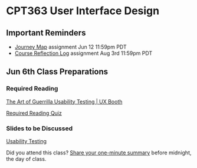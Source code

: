 # CPT363 User Interface Design

<sl-alert class="alert-grey-background" type="info" open>

## Important Reminders

  * [Journey Map](#) assignment <sl-badge type="info">Jun 12 11:59pm PDT</sl-icon></sl-badge>
  * [Course Reflection Log](#) assignment <sl-badge type="info">Aug 3rd 11:59pm PDT</sl-icon></sl-badge>

</sl-alert>

## Jun 6th Class Preparations

### Required Reading
<a class="embedly-card" data-card-controls="0" data-card-align="left" href="http://www.uxbooth.com/articles/the-art-of-guerrilla-usability-testing/">The Art of Guerrilla Usability Testing | UX Booth</a>
<script async src="//cdn.embedly.com/widgets/platform.js" charset="UTF-8"></script>

[Required Reading Quiz](https://sso.canvaslms.com/courses/1924881/quizzes/4876153 ':class=button')

### Slides to be Discussed

[Usability Testing](https://www.google.ca/slides/about/)

Did you attend this class? [Share your one-minute summary](#) before midnight, the day of class.
